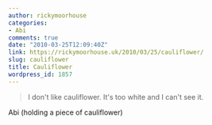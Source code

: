 ```yaml
---
author: rickymoorhouse
categories:
- Abi
comments: true
date: "2010-03-25T12:09:40Z"
link: https://rickymoorhouse.uk/2010/03/25/cauliflower/
slug: cauliflower
title: Cauliflower
wordpress_id: 1857
---
```


<blockquote>I don't like cauliflower.
It's too white and I can't see it.</blockquote>


Abi (holding a piece of cauliflower)


